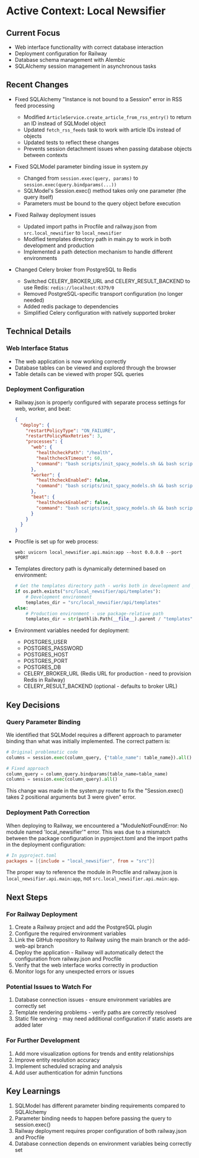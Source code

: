 # Active Context: Local Newsifier

## Current Focus
- Web interface functionality with correct database interaction
- Deployment configuration for Railway
- Database schema management with Alembic
- SQLAlchemy session management in asynchronous tasks

## Recent Changes
- Fixed SQLAlchemy "Instance is not bound to a Session" error in RSS feed processing
  - Modified `ArticleService.create_article_from_rss_entry()` to return an ID instead of SQLModel object
  - Updated `fetch_rss_feeds` task to work with article IDs instead of objects
  - Updated tests to reflect these changes
  - Prevents session detachment issues when passing database objects between contexts

- Fixed SQLModel parameter binding issue in system.py
  - Changed from `session.exec(query, params)` to `session.exec(query.bindparams(...))`
  - SQLModel's Session.exec() method takes only one parameter (the query itself)
  - Parameters must be bound to the query object before execution

- Fixed Railway deployment issues
  - Updated import paths in Procfile and railway.json from `src.local_newsifier` to `local_newsifier`
  - Modified templates directory path in main.py to work in both development and production
  - Implemented a path detection mechanism to handle different environments

- Changed Celery broker from PostgreSQL to Redis
  - Switched CELERY_BROKER_URL and CELERY_RESULT_BACKEND to use Redis: `redis://localhost:6379/0`
  - Removed PostgreSQL-specific transport configuration (no longer needed)
  - Added redis package to dependencies
  - Simplified Celery configuration with natively supported broker

## Technical Details

### Web Interface Status
- The web application is now working correctly
- Database tables can be viewed and explored through the browser
- Table details can be viewed with proper SQL queries

### Deployment Configuration
- Railway.json is properly configured with separate process settings for web, worker, and beat:
  ```json
  {
    "deploy": {
      "restartPolicyType": "ON_FAILURE",
      "restartPolicyMaxRetries": 3,
      "processes": {
        "web": {
          "healthcheckPath": "/health",
          "healthcheckTimeout": 60,
          "command": "bash scripts/init_spacy_models.sh && bash scripts/init_alembic.sh && alembic upgrade head && python -m uvicorn local_newsifier.api.main:app --host 0.0.0.0 --port $PORT"
        },
        "worker": {
          "healthcheckEnabled": false,
          "command": "bash scripts/init_spacy_models.sh && bash scripts/init_celery_worker.sh --concurrency=2"
        },
        "beat": {
          "healthcheckEnabled": false,
          "command": "bash scripts/init_spacy_models.sh && bash scripts/init_celery_beat.sh"
        }
      }
    }
  }
  ```

- Procfile is set up for web process:
  ```
  web: uvicorn local_newsifier.api.main:app --host 0.0.0.0 --port $PORT
  ```

- Templates directory path is dynamically determined based on environment:
  ```python
  # Get the templates directory path - works both in development and production
  if os.path.exists("src/local_newsifier/api/templates"):
      # Development environment
      templates_dir = "src/local_newsifier/api/templates"
  else:
      # Production environment - use package-relative path
      templates_dir = str(pathlib.Path(__file__).parent / "templates")
  ```

- Environment variables needed for deployment:
  - POSTGRES_USER
  - POSTGRES_PASSWORD
  - POSTGRES_HOST
  - POSTGRES_PORT
  - POSTGRES_DB
  - CELERY_BROKER_URL (Redis URL for production - need to provision Redis in Railway)
  - CELERY_RESULT_BACKEND (optional - defaults to broker URL)

## Key Decisions

### Query Parameter Binding
We identified that SQLModel requires a different approach to parameter binding than what was initially implemented. The correct pattern is:

```python
# Original problematic code
columns = session.exec(column_query, {"table_name": table_name}).all()

# Fixed approach
column_query = column_query.bindparams(table_name=table_name)
columns = session.exec(column_query).all()
```

This change was made in the system.py router to fix the "Session.exec() takes 2 positional arguments but 3 were given" error.

### Deployment Path Correction
When deploying to Railway, we encountered a "ModuleNotFoundError: No module named 'local_newsifier'" error. This was due to a mismatch between the package configuration in pyproject.toml and the import paths in the deployment configuration:

```toml
# In pyproject.toml
packages = [{include = "local_newsifier", from = "src"}]
```

The proper way to reference the module in Procfile and railway.json is `local_newsifier.api.main:app`, not `src.local_newsifier.api.main:app`.

## Next Steps

### For Railway Deployment
1. Create a Railway project and add the PostgreSQL plugin
2. Configure the required environment variables
3. Link the GitHub repository to Railway using the main branch or the add-web-api branch
4. Deploy the application - Railway will automatically detect the configuration from railway.json and Procfile
5. Verify that the web interface works correctly in production
6. Monitor logs for any unexpected errors or issues

### Potential Issues to Watch For
1. Database connection issues - ensure environment variables are correctly set
2. Template rendering problems - verify paths are correctly resolved
3. Static file serving - may need additional configuration if static assets are added later

### For Further Development
1. Add more visualization options for trends and entity relationships
2. Improve entity resolution accuracy
3. Implement scheduled scraping and analysis
4. Add user authentication for admin functions

## Key Learnings
1. SQLModel has different parameter binding requirements compared to SQLAlchemy
2. Parameter binding needs to happen before passing the query to session.exec()
3. Railway deployment requires proper configuration of both railway.json and Procfile
4. Database connection depends on environment variables being correctly set
